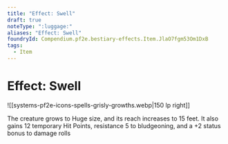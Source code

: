 ```yaml
---
title: "Effect: Swell"
draft: true
noteType: ":luggage:"
aliases: "Effect: Swell"
foundryId: Compendium.pf2e.bestiary-effects.Item.JlaO7fgm53Om1DxB
tags:
  - Item
---
```


# Effect: Swell
![[systems-pf2e-icons-spells-grisly-growths.webp|150 lp right]]

The creature grows to Huge size, and its reach increases to 15 feet. It also gains 12 temporary Hit Points, resistance 5 to bludgeoning, and a +2 status bonus to damage rolls
